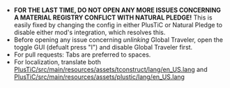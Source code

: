 - **FOR THE LAST TIME, DO NOT OPEN ANY MORE ISSUES CONCERNING A MATERIAL REGISTRY CONFLICT WITH NATURAL PLEDGE!** This is easily fixed by changing the config in either PlusTiC or Natural Pledge to disable either mod's integration, which resolves this.
- Before opening any issue concerning _unlinking_ Global Traveler, open the toggle GUI (defualt press "I") and disable Global Traveler first.
- For pull requests: Tabs are preferred to spaces.
- For localization, translate both [PlusTiC/src/main/resources/assets/tconstruct/lang/en_US.lang](src/main/resources/assets/tconstruct/lang/en_US.lang) and [PlusTiC/src/main/resources/assets/plustic/lang/en_US.lang](src/main/resources/assets/plustic/lang/en_US.lang)

